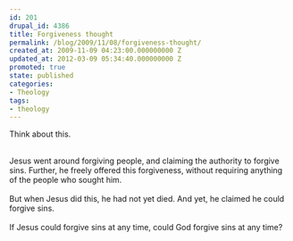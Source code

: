 ```yaml
---
id: 201
drupal_id: 4386
title: Forgiveness thought
permalink: /blog/2009/11/08/forgiveness-thought/
created_at: 2009-11-09 04:23:00.000000000 Z
updated_at: 2012-03-09 05:34:40.000000000 Z
promoted: true
state: published
categories:
- Theology
tags:
- theology
---
```

Think about this.<div><br /></div><div>Jesus went around forgiving people, and claiming the authority to forgive sins. Further, he freely offered this forgiveness, without requiring anything of the people who sought him.</div><div><br /></div><div>But when Jesus did this, he had not yet died. And yet, he claimed he could forgive sins.</div><div><br /></div><div>If Jesus could forgive sins at any time, could God forgive sins at any time?</div>
